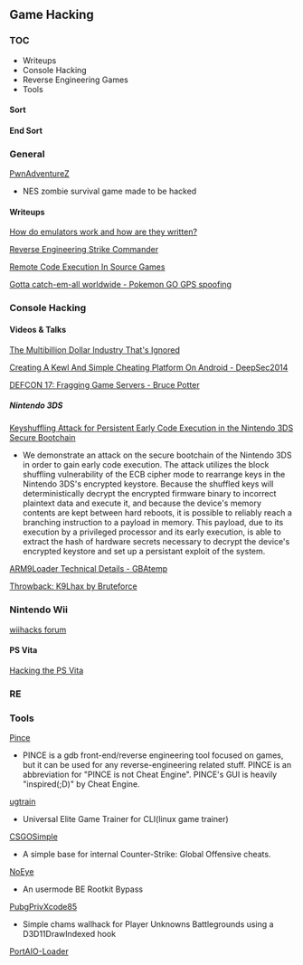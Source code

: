## Game Hacking


### TOC
* Writeups
* Console Hacking
* Reverse Engineering Games
* Tools










#### Sort



#### End Sort

### General


[PwnAdventureZ](https://github.com/Vector35/PwnAdventureZ)
* NES zombie survival game made to be hacked 



#### Writeups


[How do emulators work and how are they written?](https://stackoverflow.com/questions/448673/how-do-emulators-work-and-how-are-they-written)

[Reverse Engineering Strike Commander](http://fabiensanglard.net/reverse_engineering_strike_commander/index.php)

[Remote Code Execution In Source Games](https://oneupsecurity.com/research/remote-code-execution-in-source-games?t=r)

[Gotta catch-em-all worldwide - Pokemon GO GPS spoofing](https://insinuator.net/2016/07/gotta-catch-em-all-worldwide-or-how-to-spoof-gps-to-cheat-at-pokemon-go/)

### Console Hacking




#### Videos & Talks

[The Multibillion Dollar Industry That's Ignored](http://www.irongeek.com/i.php?page=videos/derbycon4/t204-the-multibillion-dollar-industry-thats-ignored-jason-montgomery-and-ryan-sevey)

[Creating A Kewl And Simple Cheating Platform On Android - DeepSec2014](http://www.securitytube.net/video/12547?utm_source=feedburner&utm_medium=feed&utm_campaign=Feed%3A+SecurityTube+%28SecurityTube.Net%29)

[DEFCON 17: Fragging Game Servers - Bruce Potter](https://www.youtube.com/watch?v=SooVvF9qO_k&app=desktop)








##### Nintendo 3DS
[Keyshuffling Attack for Persistent Early Code Execution in the Nintendo 3DS Secure Bootchain](https://github.com/Plailect/keyshuffling)
* We demonstrate an attack on the secure bootchain of the Nintendo 3DS in order to gain early code execution. The attack utilizes the block shuffling vulnerability of the ECB cipher mode to rearrange keys in the Nintendo 3DS's encrypted keystore. Because the shuffled keys will deterministically decrypt the encrypted firmware binary to incorrect plaintext data and execute it, and because the device's memory contents are kept between hard reboots, it is possible to reliably reach a branching instruction to a payload in memory. This payload, due to its execution by a privileged processor and its early execution, is able to extract the hash of hardware secrets necessary to decrypt the device's encrypted keystore and set up a persistant exploit of the system.

[ARM9Loader Technical Details - GBAtemp](https://gbatemp.net/threads/arm9loader-technical-details-and-discussion.408537/)

[Throwback: K9Lhax by Bruteforce](http://douevenknow.us/post/151129092928/throwback-k9lhax-by-bruteforce)

### Nintendo Wii 

[wiihacks forum](http://www.wiihacks.com/)

#### PS Vita

[Hacking the PS Vita](http://yifan.lu/2015/06/21/hacking-the-ps-vita/)



### RE



### Tools

[Pince](https://github.com/korcankaraokcu/PINCE)
* PINCE is a gdb front-end/reverse engineering tool focused on games, but it can be used for any reverse-engineering related stuff. PINCE is an abbreviation for "PINCE is not Cheat Engine". PINCE's GUI is heavily "inspired(;D)" by Cheat Engine. 

[ugtrain](https://github.com/ugtrain/ugtrain)
* Universal Elite Game Trainer for CLI(linux game trainer)

[CSGOSimple](https://github.com/MarkHC/CSGOSimple)
* A simple base for internal Counter-Strike: Global Offensive cheats.

[NoEye](https://github.com/Schnocker/NoEye)
* An usermode BE Rootkit Bypass

[PubgPrivXcode85](https://github.com/TonyZesto/PubgPrivXcode85)
* Simple chams wallhack for Player Unknowns Battlegrounds using a D3D11DrawIndexed hook

[PortAIO-Loader](https://github.com/PirateEmpire/PortAIO-Loader) 











